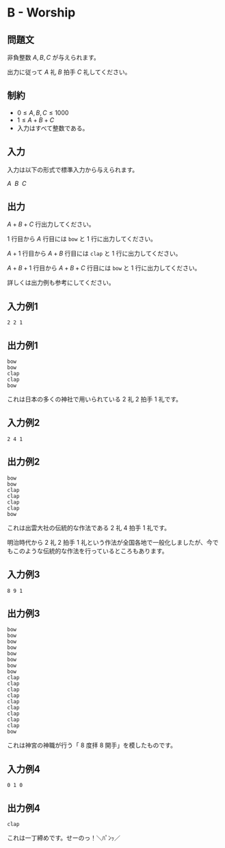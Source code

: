 # B - Worship

## 問題文

非負整数 $A, B, C$ が与えられます。

出力に従って $A$ 礼 $B$ 拍手 $C$ 礼してください。

## 制約
- $0 \le A, B, C \le 1000$
- $1 \le A + B + C$
- 入力はすべて整数である。

## 入力

入力は以下の形式で標準入力から与えられます。

<div class="code-math">
    
$A\ \ B\ \ C$

</div>

## 出力

$A + B + C$ 行出力してください。

$1$ 行目から $A$ 行目には `bow` と $1$ 行に出力してください。

$A + 1$ 行目から $A + B$ 行目には `clap` と $1$ 行に出力してください。

$A + B + 1$ 行目から $A + B + C$ 行目には `bow` と $1$ 行に出力してください。

詳しくは出力例も参考にしてください。

## 入力例1
```
2 2 1
```

## 出力例1
```
bow
bow
clap
clap
bow
```

これは日本の多くの神社で用いられている $2$ 礼 $2$ 拍手 $1$ 礼です。

## 入力例2
```
2 4 1
```

## 出力例2
```
bow
bow
clap
clap
clap
clap
bow
```

これは出雲大社の伝統的な作法である $2$ 礼 $4$ 拍手 $1$ 礼です。

明治時代から $2$ 礼 $2$ 拍手 $1$ 礼という作法が全国各地で一般化しましたが、今でもこのような伝統的な作法を行っているところもあります。

## 入力例3
```
8 9 1
```

## 出力例3
```
bow
bow
bow
bow
bow
bow
bow
bow
clap
clap
clap
clap
clap
clap
clap
clap
clap
bow
```

これは神宮の神職が行う「 $8$ 度拝 $8$ 開手」を模したものです。

## 入力例4
```
0 1 0
```

## 出力例4
```
clap
```

これは一丁締めです。せーのっ！＼ﾊﾟﾝｯ／


